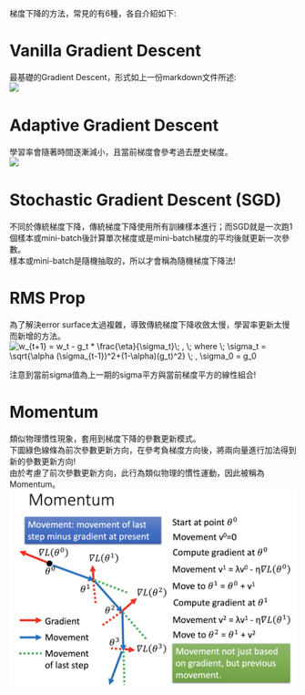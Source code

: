 梯度下降的方法，常見的有6種，各自介紹如下:  

# Vanilla Gradient Descent
最基礎的Gradient Descent，形式如上一份markdown文件所述:  
<img src="https://latex.codecogs.com/png.image?\dpi{110}&space;w_{t&plus;1}&space;=&space;w_t&space;-&space;\eta_t&space;*&space;g_t&space;\;&space;,&space;\;&space;where&space;\;&space;g_t&space;=&space;\frac{\partial&space;L}{\partial&space;w}"/>

# Adaptive Gradient Descent
學習率會隨著時間逐漸減小，且當前梯度會參考過去歷史梯度。  
<img src="https://latex.codecogs.com/png.image?\dpi{110}&space;w_{t&plus;1}&space;=&space;w_t&space;-&space;\eta_t&space;*&space;\frac{g_t&space;}{\sigma_t}\;&space;,&space;\;&space;where&space;\;&space;\sigma_t&space;=&space;\sqrt{\frac{\sum_{i=1}^{t-1}g_i^2}{t&plus;1}}&space;\;&space;,&space;\eta_t&space;=&space;\frac{\eta}{\sqrt{t&plus;1}&space;"/>

# Stochastic Gradient Descent (SGD)
不同於傳統梯度下降，傳統梯度下降使用所有訓練樣本進行；而SGD就是一次跑1個樣本或mini-batch後計算單次梯度或是mini-batch梯度的平均後就更新一次參數。  
樣本或mini-batch是隨機抽取的，所以才會稱為隨機梯度下降法!  

# RMS Prop
為了解決error surface太過複雜，導致傳統梯度下降收斂太慢，學習率更新太慢而新增的方法。  
<img src="https://latex.codecogs.com/png.image?\dpi{110}&space;w_{t&plus;1}&space;=&space;w_t&space;-&space;g_t&space;*&space;\frac{\eta}{\sigma_t}\;&space;,&space;\;&space;where&space;\;&space;\sigma_t&space;=&space;\sqrt{\alpha&space;(\sigma_{t-1})^2&plus;(1-\alpha)(g_t)^2}&space;\;&space;,&space;\sigma_0&space;=&space;g_0&space;" title="w_{t+1} = w_t - g_t * \frac{\eta}{\sigma_t}\; , \; where \; \sigma_t = \sqrt{\alpha (\sigma_{t-1})^2+(1-\alpha)(g_t)^2} \; , \sigma_0 = g_0 " />

注意到當前sigma值為上一期的sigma平方與當前梯度平方的線性組合!  

# Momentum
類似物理慣性現象，套用到梯度下降的參數更新模式。  
下圖綠色線條為前次參數更新方向，在參考負梯度方向後，將兩向量進行加法得到新的參數更新方向!  
由於考慮了前次參數更新方向，此行為類似物理的慣性運動，因此被稱為Momentum。  
![Image](https://github.com/EnasVen/Theory-Math/blob/main/19_Gradient%20Descent/Momentum.png)
